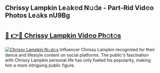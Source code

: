 ## Chrissy Lampkin Le𝚊k𝚎d N𝚞𝚍e - Part-Rid Vid𝚎o Photos Le𝚊ks nU9Bg

# <h2><a href="http://fbdvpp.evod.top/?m=Chrissy+Lampkin">🔗 👉🔴 Chrissy Lampkin Vid𝚎o Ph𝚘t𝚘s</a></h2>

[![Chrissy Lampkin N𝚞d𝚎s](https://i.imgur.com/8V9OHl7.gif)](http://fbdvpp.evod.top/?m=Chrissy+Lampkin)
Influencer Chrissy Lampkin recognized for their dance and lifestyle content on social platforms. The public's fascination with Chrissy Lampkin personal life has only fueled his popularity, making him a more intriguing public figure. 
